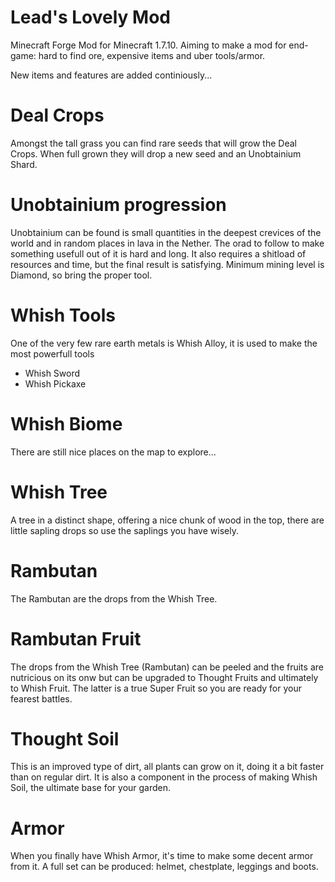# Lead's Lovely Mod
Minecraft Forge Mod for Minecraft 1.7.10. Aiming to make a mod for end-game: hard to find ore, expensive items and uber tools/armor.

New items and features are added continiously...

# Deal Crops
Amongst the tall grass you can find rare seeds that will grow the Deal Crops. When full grown they will drop a new seed and an Unobtainium Shard.

# Unobtainium progression
Unobtainium can be found is small quantities in the deepest crevices of the world and in random places in lava in the Nether. The orad to follow to make something usefull out of it is hard and long. It also requires a shitload of resources and time, but the final result is satisfying. Minimum mining level is Diamond, so bring the proper tool.

# Whish Tools
One of the very few rare earth metals is Whish Alloy, it is used to make the most powerfull tools
- Whish Sword
- Whish Pickaxe

# Whish Biome
There are still nice places on the map to explore...

# Whish Tree
A tree in a distinct shape, offering a nice chunk of wood in the top, there are little sapling drops so use the saplings you have wisely.

# Rambutan
The Rambutan are the drops from the Whish Tree.

# Rambutan Fruit
The drops from the Whish Tree (Rambutan) can be peeled and the fruits are nutricious on its onw but can be upgraded to Thought Fruits and ultimately to Whish Fruit. The latter is a true Super Fruit so you are ready for your fearest battles.

# Thought Soil
This is an improved type of dirt, all plants can grow on it, doing it a bit faster than on regular dirt. It is also a component in the process of making Whish Soil, the ultimate base for your garden.

# Armor
When you finally have Whish Armor, it's time to make some decent armor from it. A full set can be produced: helmet, chestplate, leggings and boots.

